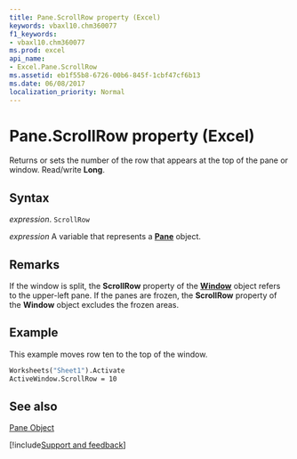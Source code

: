 ```yaml
---
title: Pane.ScrollRow property (Excel)
keywords: vbaxl10.chm360077
f1_keywords:
- vbaxl10.chm360077
ms.prod: excel
api_name:
- Excel.Pane.ScrollRow
ms.assetid: eb1f55b8-6726-00b6-845f-1cbf47cf6b13
ms.date: 06/08/2017
localization_priority: Normal
---
```



# Pane.ScrollRow property (Excel)

Returns or sets the number of the row that appears at the top of the pane or window. Read/write  **Long**.


## Syntax

_expression_. `ScrollRow`

_expression_ A variable that represents a **[Pane](Excel.Pane.md)** object.


## Remarks

If the window is split, the  **ScrollRow** property of the **[Window](Excel.Window.md)** object refers to the upper-left pane. If the panes are frozen, the **ScrollRow** property of the **Window** object excludes the frozen areas.


## Example

This example moves row ten to the top of the window.


```vb
Worksheets("Sheet1").Activate 
ActiveWindow.ScrollRow = 10
```


## See also


[Pane Object](Excel.Pane.md)

[!include[Support and feedback](~/includes/feedback-boilerplate.md)]